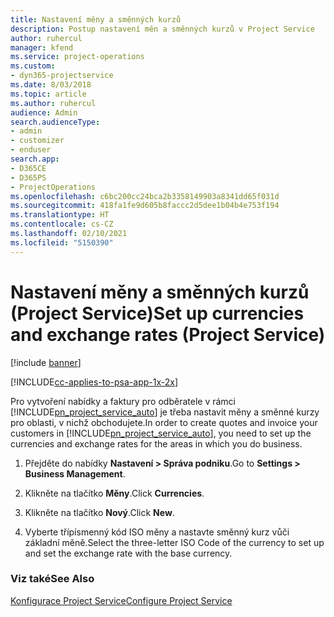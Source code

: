 ```yaml
---
title: Nastavení měny a směnných kurzů
description: Postup nastavení měn a směnných kurzů v Project Service
author: ruhercul
manager: kfend
ms.service: project-operations
ms.custom:
- dyn365-projectservice
ms.date: 8/03/2018
ms.topic: article
ms.author: ruhercul
audience: Admin
search.audienceType:
- admin
- customizer
- enduser
search.app:
- D365CE
- D365PS
- ProjectOperations
ms.openlocfilehash: c6bc200cc24bca2b3358149903a8341dd65f031d
ms.sourcegitcommit: 418fa1fe9d605b8faccc2d5dee1b04b4e753f194
ms.translationtype: HT
ms.contentlocale: cs-CZ
ms.lasthandoff: 02/10/2021
ms.locfileid: "5150390"
---
```

# <a name="set-up-currencies-and-exchange-rates-project-service"></a><span data-ttu-id="589d9-103">Nastavení měny a směnných kurzů (Project Service)</span><span class="sxs-lookup"><span data-stu-id="589d9-103">Set up currencies and exchange rates (Project Service)</span></span>

[!include [banner](../includes/psa-now-project-operations.md)]

[!INCLUDE[cc-applies-to-psa-app-1x-2x](../includes/cc-applies-to-psa-app-1x-2x.md)]

<span data-ttu-id="589d9-104">Pro vytvoření nabídky a faktury pro odběratele v rámci [!INCLUDE[pn_project_service_auto](../includes/pn-project-service-auto.md)] je třeba nastavit měny a směnné kurzy pro oblasti, v nichž obchodujete.</span><span class="sxs-lookup"><span data-stu-id="589d9-104">In order to create quotes and invoice your customers in [!INCLUDE[pn_project_service_auto](../includes/pn-project-service-auto.md)], you need to set up the currencies and exchange rates for the areas in which you do business.</span></span>  
  
1.  <span data-ttu-id="589d9-105">Přejděte do nabídky **Nastavení > Správa podniku**.</span><span class="sxs-lookup"><span data-stu-id="589d9-105">Go to **Settings > Business Management**.</span></span>  
  
2.  <span data-ttu-id="589d9-106">Klikněte na tlačítko **Měny**.</span><span class="sxs-lookup"><span data-stu-id="589d9-106">Click **Currencies**.</span></span>  
  
3.  <span data-ttu-id="589d9-107">Klikněte na tlačítko **Nový**.</span><span class="sxs-lookup"><span data-stu-id="589d9-107">Click **New**.</span></span>  
  
4.  <span data-ttu-id="589d9-108">Vyberte třípísmenný kód ISO měny a nastavte směnný kurz vůči základní měně.</span><span class="sxs-lookup"><span data-stu-id="589d9-108">Select the three-letter ISO Code of the currency to set up and set the exchange rate with the base currency.</span></span>  
  
### <a name="see-also"></a><span data-ttu-id="589d9-109">Viz také</span><span class="sxs-lookup"><span data-stu-id="589d9-109">See Also</span></span>  
 [<span data-ttu-id="589d9-110">Konfigurace Project Service</span><span class="sxs-lookup"><span data-stu-id="589d9-110">Configure Project Service</span></span>](../psa/configure.md)
